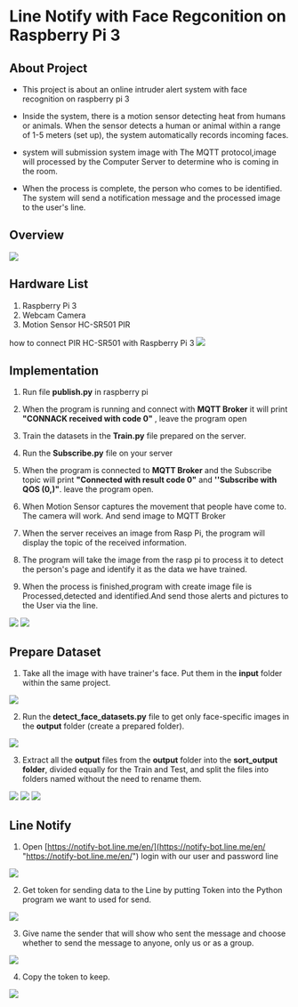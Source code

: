 # Line Notify with Face Regconition on Raspberry Pi 3

About Project 
------------------------------------

- This project is about an online intruder alert system with face recognition  on raspberry pi 3

- Inside the system, there is a motion sensor detecting heat from humans or animals. When the sensor detects a human or animal within a range of 1-5 meters (set up), the system automatically records incoming faces.

- system will submission system image with The MQTT protocol,image will processed by the Computer Server to determine who is coming in the room.

- When the process is complete, the person who comes to be identified. The system will send a notification message and the processed image to the user's line.

Overview
-------------------

![](https://github.com/pingnuttakrid/Line-Notify-with-Face-Regconition-on-Raspberry-Pi-3/blob/master/readme/overview.PNG)
      

Hardware List
------------------
1. Raspberry Pi 3
2. Webcam Camera 
3. Motion Sensor HC-SR501 PIR

how to connect PIR HC-SR501 with Raspberry Pi 3
![](https://github.com/pingnuttakrid/Line-Notify-with-Face-Regconition-on-Raspberry-Pi-3/blob/master/readme/hardware.png)

Implementation
--------------------------------------
1. Run file **publish.py** in raspberry pi

2. When the program is running and connect with **MQTT Broker** it will print **"CONNACK received with code 0"** , leave the program open

3. Train the datasets in the **Train.py** file prepared on the server.

4. Run the **Subscribe.py** file on your server

5. When the program is connected to **MQTT Broker** and the Subscribe topic will print **"Connected with result code 0"** and **''Subscribe with QOS (0,)"**. leave the program open.

6. When Motion Sensor captures the movement that people have come to. The camera will work. And send image to MQTT Broker

7. When the server receives an image from Rasp Pi, the program will display the topic of the received information.

8. The program will take the image from the rasp pi to process it to detect the person's page and identify it as the data we have trained. 

9. When the process is finished,program with create image file is Processed,detected and identified.And send those alerts and pictures to the User via the line.

![](https://github.com/pingnuttakrid/Line-Notify-with-Face-Regconition-on-Raspberry-Pi-3/blob/master/readme/Send.jpg)
![](https://github.com/pingnuttakrid/Line-Notify-with-Face-Regconition-on-Raspberry-Pi-3/blob/master/readme/line.jpg)

Prepare Dataset 
--------------------------

1. Take all the image with have trainer's face. Put them in the **input** folder within the same project.

![](https://github.com/pingnuttakrid/Line-Notify-with-Face-Regconition-on-Raspberry-Pi-3/blob/master/readme/dataset1.PNG)

2. Run the **detect_face_datasets.py** file to get only face-specific images in the **output** folder (create a prepared folder).

![](https://github.com/pingnuttakrid/Line-Notify-with-Face-Regconition-on-Raspberry-Pi-3/blob/master/readme/dataset2.PNG)

3. Extract all the **output** files from the **output** folder into the **sort_output folder**, divided equally for the Train and Test, and split the files into folders named without the need to rename them.

![](https://github.com/pingnuttakrid/Line-Notify-with-Face-Regconition-on-Raspberry-Pi-3/blob/master/readme/datasets3%20.PNG)
![](https://github.com/pingnuttakrid/Line-Notify-with-Face-Regconition-on-Raspberry-Pi-3/blob/master/readme/dataset4.PNG)
![](https://github.com/pingnuttakrid/Line-Notify-with-Face-Regconition-on-Raspberry-Pi-3/blob/master/readme/dataset5.PNG)

Line Notify
----------------------

1. Open [https://notify-bot.line.me/en/](https://notify-bot.line.me/en/ "https://notify-bot.line.me/en/") login with our user and password line

![](https://github.com/pingnuttakrid/Line-Notify-with-Face-Regconition-on-Raspberry-Pi-3/blob/master/readme/line%201.PNG)

2. Get token for sending data to the Line by putting Token into the Python program we want to used for send.

![](https://github.com/pingnuttakrid/Line-Notify-with-Face-Regconition-on-Raspberry-Pi-3/blob/master/readme/line%202.PNG)

3. Give name the sender that will show who sent the message and choose whether to send the message to anyone, only us or as a group.

![](https://github.com/pingnuttakrid/Line-Notify-with-Face-Regconition-on-Raspberry-Pi-3/blob/master/readme/line%203.PNG)

4. Copy the token to keep.

![](https://github.com/pingnuttakrid/Line-Notify-with-Face-Regconition-on-Raspberry-Pi-3/blob/master/readme/line%204%20.PNG)
